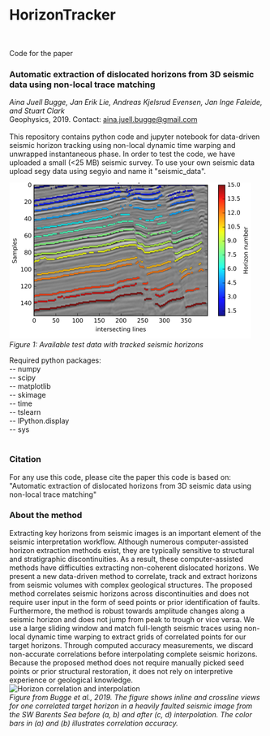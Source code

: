 # HorizonTracker<br/>
<br/>

Code for the paper<br/>

### Automatic extraction of dislocated horizons from 3D seismic data using non-local trace matching <br/>
*Aina Juell Bugge, Jan Erik Lie, Andreas Kjelsrud Evensen, Jan Inge Faleide, and Stuart Clark*<br/>
Geophysics, 2019. Contact: aina.juell.bugge@gmail.com<br/>
<br/>
This repository contains python code and jupyter notebook for data-driven seismic horizon tracking using non-local dynamic time warping and unwrapped instantaneous phase. In order to test the code, we have uploaded a small (<25 MB) seismic survey. To use your own seismic data upload segy data using segyio and name it "seismic_data".<br/>


![Tutorial results](Tutorial_results.png)<br/> *Figure 1: Available test data with tracked seismic horizons*

Required python packages: <br/>
-- numpy<br/>
-- scipy<br/>
-- matplotlib<br/>
-- skimage<br/>
-- time<br/>
-- tslearn<br/>
-- IPython.display<br/>
-- sys<br/>
<br/>


### Citation<br/>

For any use this code, please cite the paper this code is based on: "Automatic extraction of dislocated horizons from 3D seismic data using non-local trace matching"


### About the method <br/>
Extracting key horizons from seismic images is an important element of the seismic interpretation workflow. Although numerous computer-assisted horizon extraction methods exist, they are typically sensitive to structural and stratigraphic discontinuities. As a result, these computer-assisted methods have difficulties extracting non-coherent dislocated horizons. We present a new data-driven method to correlate, track and extract horizons from seismic volumes with complex geological structures. The proposed method correlates seismic horizons across discontinuities and does not require user input in the form of seed points or prior identification of faults. Furthermore, the method is robust towards amplitude changes along a seismic horizon and does not jump from peak to trough or vice versa. We use a large sliding window and match full-length seismic traces using non-local dynamic time warping to extract grids of correlated points for our target horizons. Through computed accuracy measurements, we discard non-accurate correlations before interpolating complete seismic horizons. Because the proposed method does not require manually picked seed points or prior structural restoration, it does not rely on interpretive experience or geological knowledge. <br/>
![Horizon correlation and interpolation](Figure11.png)<br/>
*Figure from Bugge et al., 2019. The figure shows inline and crossline views for one correlated target horizon in a heavily faulted seismic image from the SW Barents Sea before (a, b) and after (c, d) interpolation. The color bars in (a) and (b) illustrates correlation accuracy.*
